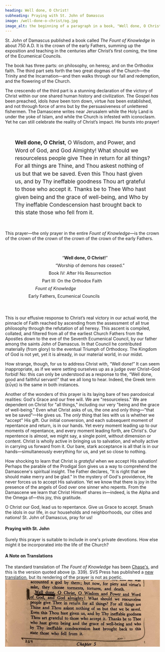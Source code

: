 ```yaml
---
heading: Well done, O Christ!
subheading: Praying with St. John of Damascus
image: /well-done-o-christ/og.jpg
image_alt: the beginning of a paragraph in a book, "Well done, O Christ!"
---
```


St. John of Damascus published a book called <i>The Fount of Knowledge</i> in
about 750 A.D. It is the crown of the early Fathers, summing up the exposition
and teaching in the centuries after Christ’s first coming, the time of the
Ecumenical Councils.

The book has three parts: on philosophy, on heresy, and on the Orthodox faith.
The third part sets forth the two great dogmas of the Church—the Trinity and
the Incarnation—and then walks through our fall and redemption, and the
flowering of the Church.

The crescendo of the third part is a stunning declaration of the victory of
Christ within our one shared human history and civilization. The Gospel _has_
been preached, idols _have_ been torn down, virtue _has_ been established, and
not through force of arms but by the persuasiveness of unlettered fishermen.
The Damascene writes near Jerusalem while the Holy Land is under the yoke of
Islam, and while the Church is infested with iconoclasm. Yet he can still
celebrate the reality of Christ’s impact. He bursts into prayer!

<div style="padding: 24pt; font-size: 13pt; line-height: 19pt;"><b>Well done, O
Christ</b>, O Wisdom, and Power, and Word of God, and God Almighty! What should
we resourceless people give Thee in return for all things? For all things are
Thine, and Thou askest nothing of us but that we be saved. Even this Thou hast
given us, and by Thy ineffable goodness Thou art grateful to those who accept
it. Thanks be to Thee Who hast given being and the grace of well-being, and Who
by Thy ineffable Condescension hast brought back to this state those who fell
from it.</div>

This prayer—the only prayer in the entire <i>Fount of Knowledge</i>—is the
crown of the crown of the crown of the crown of the crown of the early Fathers.

<div style="padding: 24pt;">
 <div style="padding-left: 35%; padding-bottom: 6pt;">&ldquo;<b>Well done, O Christ!</b>&rdquo;</div>
 <div style="padding-left: 30%; padding-bottom: 6pt;">&ldquo;Worship of demons <em>has</em> ceased.&rdquo;</div>
 <div style="padding-left: 25%; padding-bottom: 6pt;">Book IV: After His Resurrection</div>
 <div style="padding-left: 20%; padding-bottom: 6pt;">Part III: On the Orthodox Faith</div>
 <div style="padding-left: 15%; padding-bottom: 6pt;"><i>Fount of Knowledge</i></div>
 <div style="padding-left: 10%; padding-bottom: 6pt;">Early Fathers, Ecumenical Councils</div>
</div>

This is our effusive response to Christ’s real victory in our actual world, the
pinnacle of Faith reached by ascending from the assessment of all true
philosophy through the refutation of all heresy. This ascent is compiled,
collated, and filtered from all of the earliest Church Fathers from the
Apostles down to the eve of the Seventh Ecumenical Council, by our father among
the saints John of Damascus. In that Council he contributed materially (from
glory) to the eventual Triumph of Orthodoxy. The Kingdom of God is not yet, yet
it is already, in our material world, in our midst. 

How strange, though, for us to address Christ with, &ldquo;Well done!&rdquo; It
can seem inappropriate, as if we were setting ourselves up as a judge over
Christ–God forbid! No: this can only be understood as a response to the,
&ldquo;Well done, good and faithful servant!&rdquo; that we all long to hear.
Indeed, the Greek term (εὖγε) is the same in both instances.

Another of the wonders of this prayer is its laying bare of two parodoxical
realities: God's Grace and our free will. We are "resourceless." We are
dependent on Christ for "all things," including our very "being and the grace
of well-being." Even what Christ asks of us, the one and only thing—"that we be
saved"—He gives us. The _only_ thing that lies with us is whether we "accept"
His gift. Our initial conversion, and each subsequent moment of repentance and
return, is in our hands. Yet every moment leading up to our moments of
repentance, and every moment leading forth, are Christ's. Our repentence is
almost, we might say, a single point, without dimension or content. Christ is
wholly active in bringing us to salvation, and wholly active in carrying us
forward from it. Our bare, stark acceptance is all that is in our
hands—simultaneously everything for us, and yet so close to nothing.

How shocking to learn that Christ is _grateful_ when we accept His salvation!
Perhaps the parable of the Prodigal Son gives us a way to comprehend the
Damascene's spiritual insight. The Father declares, "It is right that we should
make merry and be glad." In the mystery of God's providence, He never forces us
to accept His salvation. Yet we know that there is joy in the presence of the
angels of God over one sinner who repents. From the Damascene we learn that
Christ Himself shares in—indeed, is the Alpha and the Omega of—this joy, this
gratitude.

O Christ our God, lead us to repentance. Give us Grace to accept. Smash the
idols in our life, in our households and neighborhoods, our cities and nations!
St. John of Damascus, pray for us!


#### Praying with St. John

Surely this prayer is suitable to include in one's private devotions. How else
might it be incorporated into the life of the Church?


#### A Note on Translations

The standard translation of <i>The Fount of Knowledge</i> has been
[Chase's](https://www.cuapress.org/9780813209685/writings/), and this is the
version quoted above (p. 339). SVS Press has published a [new
translation](https://svspress.com/on-the-orthodox-faith-volume-3-of-the-fount-of-knowledge-pps-62/),
but its rendering of the prayer is not as poetic. <a
href="well-done-o-christ.jpg"> <img src="well-done-o-christ.small.jpg"> </a>


<!--
#### Timeline

**2022-01-02**&mdash;I published this page.  
**2020-08-02**&ndash;**2020-11-05**&mdash;I read <i>The Fount of Knowledge</i> with an online book group, in the course of which I discovered this prayer.
-->
